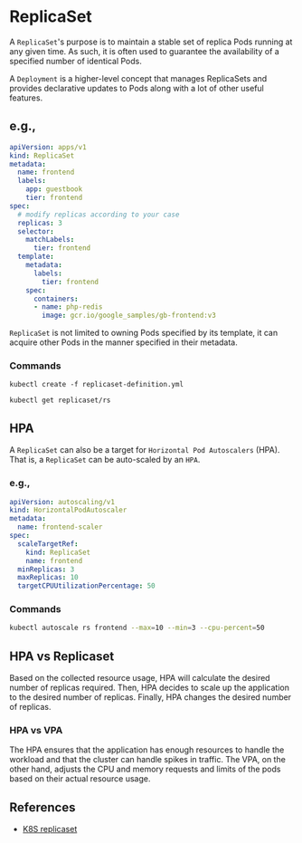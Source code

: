 # ReplicaSet

A ```ReplicaSet```'s purpose is to maintain a stable set of replica Pods running at any given time. As such, it is often used to guarantee the availability of a specified number of identical Pods.

A ```Deployment``` is a higher-level concept that manages ReplicaSets and provides declarative updates to Pods along with a lot of other useful features.

## e.g.,

```yml
apiVersion: apps/v1
kind: ReplicaSet
metadata:
  name: frontend
  labels:
    app: guestbook
    tier: frontend
spec:
  # modify replicas according to your case
  replicas: 3
  selector:
    matchLabels:
      tier: frontend
  template:
    metadata:
      labels:
        tier: frontend
    spec:
      containers:
      - name: php-redis
        image: gcr.io/google_samples/gb-frontend:v3
```

```ReplicaSet``` is not limited to owning Pods specified by its template, it can acquire other Pods in the manner specified in their metadata.

### Commands

```shell
kubectl create -f replicaset-definition.yml
```

```shell
kubectl get replicaset/rs
```

## HPA

A ```ReplicaSet``` can also be a target for ```Horizontal Pod Autoscalers``` (HPA). That is, a ```ReplicaSet``` can be auto-scaled by an ```HPA```.

### e.g.,

```yml
apiVersion: autoscaling/v1
kind: HorizontalPodAutoscaler
metadata:
  name: frontend-scaler
spec:
  scaleTargetRef:
    kind: ReplicaSet
    name: frontend
  minReplicas: 3
  maxReplicas: 10
  targetCPUUtilizationPercentage: 50
```

### Commands

```sh
kubectl autoscale rs frontend --max=10 --min=3 --cpu-percent=50
```

## HPA vs Replicaset

Based on the collected resource usage, HPA will calculate the desired number of replicas required. Then, HPA decides to scale up the application to the desired number of replicas. Finally, HPA changes the desired number of replicas.

### HPA vs VPA

The HPA ensures that the application has enough resources to handle the workload and that the cluster can handle spikes in traffic. The VPA, on the other hand, adjusts the CPU and memory requests and limits of the pods based on their actual resource usage.

## References

- [K8S replicaset](https://kubernetes.io/docs/concepts/workloads/controllers/replicaset/)
